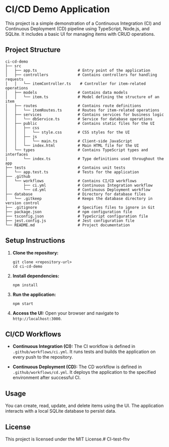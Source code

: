 # CI/CD Demo Application

This project is a simple demonstration of a Continuous Integration (CI) and Continuous Deployment (CD) pipeline using TypeScript, Node.js, and SQLite. It includes a basic UI for managing items with CRUD operations.

## Project Structure

```
ci-cd-demo
├── src
│   ├── app.ts                  # Entry point of the application
│   ├── controllers             # Contains controllers for handling requests
│   │   └── itemController.ts    # Controller for item-related operations
│   ├── models                  # Contains data models
│   │   └── item.ts             # Model defining the structure of an item
│   ├── routes                  # Contains route definitions
│   │   └── itemRoutes.ts       # Routes for item-related operations
│   ├── services                # Contains services for business logic
│   │   └── dbService.ts        # Service for database operations
│   ├── public                  # Contains static files for the UI
│   │   ├── css
│   │   │   └── style.css       # CSS styles for the UI
│   │   ├── js
│   │   │   └── main.ts         # Client-side JavaScript
│   │   └── index.html          # Main HTML file for the UI
│   └── types                   # Contains TypeScript types and interfaces
│       └── index.ts            # Type definitions used throughout the app
├── tests                       # Contains unit tests
│   └── app.test.ts             # Tests for the application
├── .github
│   └── workflows               # Contains CI/CD workflows
│       ├── ci.yml              # Continuous Integration workflow
│       └── cd.yml              # Continuous Deployment workflow
├── database                    # Directory for database files
│   └── .gitkeep                # Keeps the database directory in version control
├── .gitignore                  # Specifies files to ignore in Git
├── package.json                # npm configuration file
├── tsconfig.json               # TypeScript configuration file
├── jest.config.js              # Jest configuration file
└── README.md                   # Project documentation
```

## Setup Instructions

1. **Clone the repository:**
   ```
   git clone <repository-url>
   cd ci-cd-demo
   ```

2. **Install dependencies:**
   ```
   npm install
   ```

3. **Run the application:**
   ```
   npm start
   ```

4. **Access the UI:**
   Open your browser and navigate to `http://localhost:3000`.

## CI/CD Workflows

- **Continuous Integration (CI):** The CI workflow is defined in `.github/workflows/ci.yml`. It runs tests and builds the application on every push to the repository.

- **Continuous Deployment (CD):** The CD workflow is defined in `.github/workflows/cd.yml`. It deploys the application to the specified environment after successful CI.

## Usage

You can create, read, update, and delete items using the UI. The application interacts with a local SQLite database to persist data.

## License

This project is licensed under the MIT License.# CI-test-fhv
